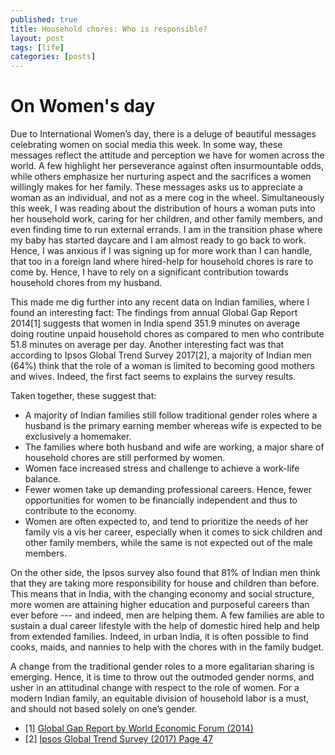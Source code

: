 ```yaml
---
published: true
title: Household chores: Who is responsible?
layout: post
tags: [life]
categories: [posts]
---
```


# On Women's day

Due to International Women’s day, there is a deluge of beautiful messages celebrating women on social media this week. In some way, these messages reflect the attitude and perception we have for women across the world. A few highlight her perseverance against often insurmountable odds, while others emphasize her nurturing aspect and the sacrifices a women willingly makes for her family. These messages asks us to appreciate a woman as an individual, and not as a mere cog in the wheel.
Simultaneously this week, I was reading about the distribution of hours a woman puts into her household work, caring for her children, and other family members, and even finding time to run external errands. I am in the transition phase where my baby has started daycare and I am almost ready to go back to work. Hence, I was anxious if I was signing up for more work than I can handle, that too in a foreign land where hired-help for household chores is rare to come by. Hence, I have to rely on a significant contribution towards household chores from my husband.

This made me dig further into any recent data on Indian families, where I found an interesting fact: The findings from annual Global Gap Report 2014[1] suggests that women in India spend 351.9 minutes on average doing routine unpaid household chores as compared to men who contribute 51.8 minutes on average per day. Another interesting fact was that according to Ipsos Global Trend Survey 2017[2], a majority of Indian men (64%) think that the role of a woman is limited to becoming good mothers and wives. Indeed, the first fact seems to explains the survey results.

Taken together, these suggest that:
* A majority of Indian families still follow traditional gender roles where a husband is the primary earning member whereas wife is expected to be exclusively a homemaker.
* The families where both husband and wife are working, a major share of household chores are still performed by women.
* Women face increased stress and challenge to achieve a work-life balance.
* Fewer women take up demanding professional careers. Hence, fewer opportunities for women to be financially independent and thus to contribute to the economy.
* Women are often expected to, and tend to prioritize the needs of her family vis a vis her career, especially when it comes to sick children and other family members, while the same is not expected out of the male members.

On the other side, the Ipsos survey also found that 81% of Indian men think that they are taking more responsibility for house and children than before. This means that in India, with the changing economy and social structure, more women are attaining higher education and purposeful careers than ever before --- and indeed, men are helping them. A few families are able to sustain a dual career lifestyle with the help of domestic hired help and help from extended families. Indeed, in urban India, it is often possible to find cooks, maids, and nannies to help with the chores with in the family budget.

A change from the traditional gender roles to a more egalitarian sharing is emerging. Hence, it is time to throw out the outmoded gender norms, and usher in an attitudinal change with respect to the role of women. For a modern Indian family, an equitable division of household labor is a must, and should not based solely on one’s gender. 

* [1] [Global Gap Report by World Economic Forum (2014)](http://reports.weforum.org/global-gender-gap-report-2014/economies/#economy=IND)
* [2] [Ipsos Global Trend Survey (2017) Page 47](https://www.ipsos.com/sites/default/files/2017-05/global_trends.pdf)
